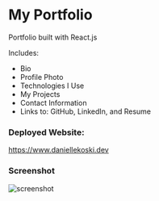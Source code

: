 # My Portfolio

Portfolio built with React.js

Includes:

- Bio
- Profile Photo
- Technologies I Use
- My Projects
- Contact Information
- Links to: GitHub, LinkedIn, and Resume

### Deployed Website:

https://www.daniellekoski.dev

### Screenshot

![screenshot](https://i.imgur.com/ZXp6SYy.png)

